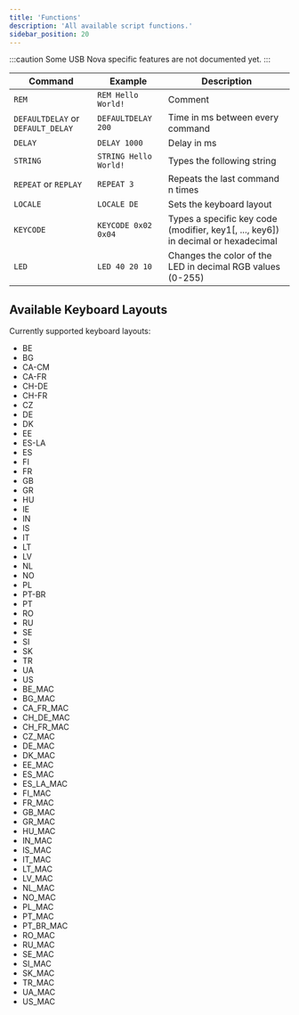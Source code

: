 ```yaml
---
title: 'Functions'
description: 'All available script functions.'
sidebar_position: 20
---
```


:::caution
Some USB Nova specific features are not documented yet.
:::

| Command | Example | Description |
| ------- | ------- | ----------- |
| `REM` | `REM Hello World!` |Comment |
| `DEFAULTDELAY` or `DEFAULT_DELAY` | `DEFAULTDELAY 200` | Time in ms between every command |
| `DELAY` | `DELAY 1000` | Delay in ms |
| `STRING` | `STRING Hello World!` | Types the following string |
| `REPEAT` or `REPLAY` | `REPEAT 3` | Repeats the last command n times |
| `LOCALE` | `LOCALE DE` | Sets the keyboard layout |
| `KEYCODE` | `KEYCODE 0x02 0x04` | Types a specific key code (modifier, key1[, ..., key6]) in decimal or hexadecimal |
| `LED` | `LED 40 20 10` |Changes the color of the LED in decimal RGB values (0-255) |

## Available Keyboard Layouts

Currently supported keyboard layouts:  
* BE
* BG
* CA-CM
* CA-FR
* CH-DE
* CH-FR
* CZ
* DE
* DK
* EE
* ES-LA
* ES
* FI
* FR
* GB
* GR
* HU
* IE
* IN
* IS
* IT
* LT
* LV
* NL
* NO
* PL
* PT-BR
* PT
* RO
* RU
* SE
* SI
* SK
* TR
* UA
* US
* BE_MAC
* BG_MAC
* CA_FR_MAC
* CH_DE_MAC
* CH_FR_MAC
* CZ_MAC
* DE_MAC
* DK_MAC
* EE_MAC
* ES_MAC
* ES_LA_MAC
* FI_MAC
* FR_MAC
* GB_MAC
* GR_MAC
* HU_MAC
* IN_MAC
* IS_MAC
* IT_MAC
* LT_MAC
* LV_MAC
* NL_MAC
* NO_MAC
* PL_MAC
* PT_MAC
* PT_BR_MAC
* RO_MAC
* RU_MAC
* SE_MAC
* SI_MAC
* SK_MAC
* TR_MAC
* UA_MAC
* US_MAC